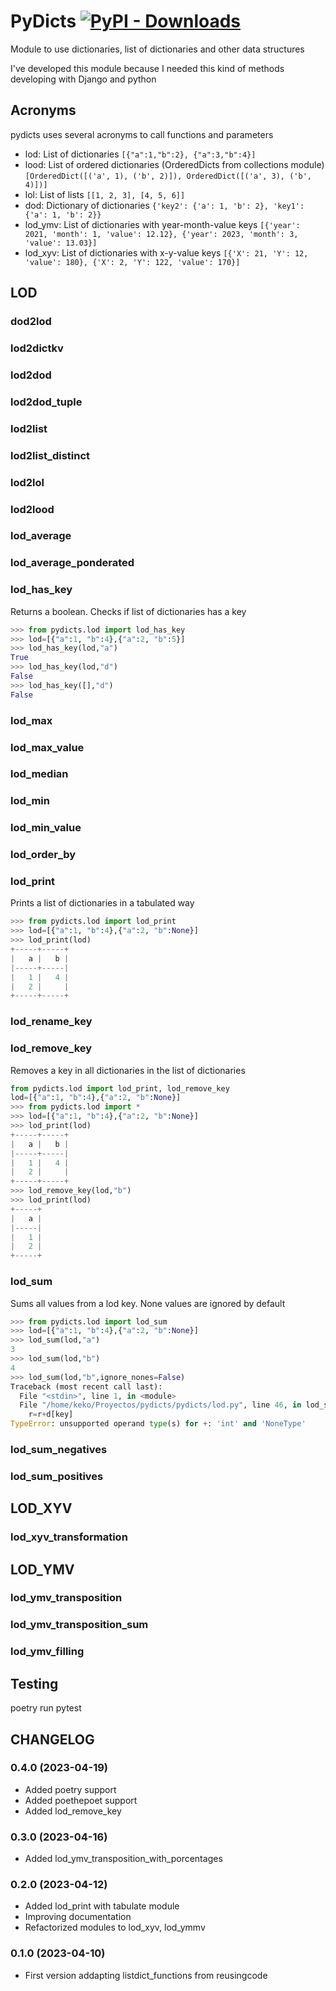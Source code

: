 # PyDicts  [![PyPI - Downloads](https://img.shields.io/pypi/dm/pydicts?label=Pypi%20downloads)](https://pypi.org/project/pydicts/)

Module to use dictionaries, list of dictionaries and other data structures 

I've developed this module because I needed this kind of methods developing with Django and python

## Acronyms
pydicts uses several acronyms to call functions and parameters

- lod: List of dictionaries `[{"a":1,"b":2}, {"a":3,"b":4}]`
- lood: List of ordered dictionaries (OrderedDicts from collections module) `[OrderedDict([('a', 1), ('b', 2)]), OrderedDict([('a', 3), ('b', 4)])]`
- lol: List of lists `[[1, 2, 3], [4, 5, 6]]` 
- dod: Dictionary of dictionaries `{'key2': {'a': 1, 'b': 2}, 'key1': {'a': 1, 'b': 2}}`
- lod_ymv: List of dictionaries with year-month-value keys `[{'year': 2021, 'month': 1, 'value': 12.12}, {'year': 2023, 'month': 3, 'value': 13.03}]`
- lod_xyv: List of dictionaries with x-y-value keys `[{'X': 21, 'Y': 12, 'value': 180}, {'X': 2, 'Y': 122, 'value': 170}]`

## LOD

### dod2lod

### lod2dictkv

### lod2dod

### lod2dod_tuple

### lod2list

### lod2list_distinct

### lod2lol

### lod2lood

### lod_average

### lod_average_ponderated

### lod_has_key

Returns a boolean. Checks if list of dictionaries has a key

```python
>>> from pydicts.lod import lod_has_key
>>> lod=[{"a":1, "b":4},{"a":2, "b":5}]
>>> lod_has_key(lod,"a")
True
>>> lod_has_key(lod,"d")
False
>>> lod_has_key([],"d")
False
```

### lod_max

### lod_max_value

### lod_median

### lod_min

### lod_min_value

### lod_order_by

### lod_print

Prints a list of dictionaries in a tabulated way

```python
>>> from pydicts.lod import lod_print
>>> lod=[{"a":1, "b":4},{"a":2, "b":None}]
>>> lod_print(lod)
+-----+-----+
|   a |   b |
|-----+-----|
|   1 |   4 |
|   2 |     |
+-----+-----+
```

### lod_rename_key

### lod_remove_key

Removes a key in all dictionaries in the list of dictionaries

```python
from pydicts.lod import lod_print, lod_remove_key
lod=[{"a":1, "b":4},{"a":2, "b":None}]
>>> from pydicts.lod import *
>>> lod=[{"a":1, "b":4},{"a":2, "b":None}]
>>> lod_print(lod)
+-----+-----+
|   a |   b |
|-----+-----|
|   1 |   4 |
|   2 |     |
+-----+-----+
>>> lod_remove_key(lod,"b")
>>> lod_print(lod)
+-----+
|   a |
|-----|
|   1 |
|   2 |
+-----+
```

### lod_sum

Sums all values from a lod key. None values are ignored by default

```python
>>> from pydicts.lod import lod_sum
>>> lod=[{"a":1, "b":4},{"a":2, "b":None}]
>>> lod_sum(lod,"a")
3
>>> lod_sum(lod,"b")
4
>>> lod_sum(lod,"b",ignore_nones=False)
Traceback (most recent call last):
  File "<stdin>", line 1, in <module>
  File "/home/keko/Proyectos/pydicts/pydicts/lod.py", line 46, in lod_sum
    r=r+d[key]
TypeError: unsupported operand type(s) for +: 'int' and 'NoneType'
```

### lod_sum_negatives

### lod_sum_positives

## LOD_XYV

### lod_xyv_transformation

## LOD_YMV

### lod_ymv_transposition

### lod_ymv_transposition_sum

### lod_ymv_filling

## Testing
poetry run pytest

## CHANGELOG

### 0.4.0 (2023-04-19)
- Added poetry support
- Added poethepoet support
- Added lod_remove_key

### 0.3.0 (2023-04-16)
- Added lod_ymv_transposition_with_porcentages

### 0.2.0 (2023-04-12)
- Added lod_print with tabulate module
- Improving documentation
- Refactorized modules to lod_xyv, lod_ymmv

### 0.1.0 (2023-04-10)
- First version addapting listdict_functions from reusingcode
